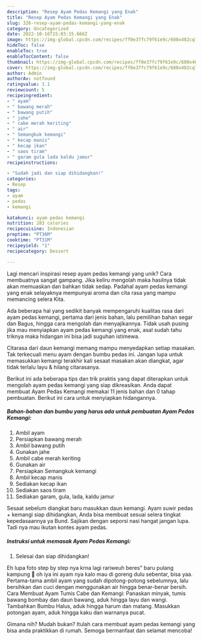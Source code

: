 ```yaml
---
description: "Resep Ayam Pedas Kemangi yang Enak"
title: "Resep Ayam Pedas Kemangi yang Enak"
slug: 326-resep-ayam-pedas-kemangi-yang-enak
category: Uncategorized
date: 2022-10-16T15:03:15.666Z
image: https://img-global.cpcdn.com/recipes/ff0e37fc79f61e9c/680x482cq70/ayam-pedas-kemangi-foto-resep-utama.jpg
hideToc: false
enableToc: true
enableTocContent: false
thumbnail: https://img-global.cpcdn.com/recipes/ff0e37fc79f61e9c/680x482cq70/ayam-pedas-kemangi-foto-resep-utama.jpg
cover: https://img-global.cpcdn.com/recipes/ff0e37fc79f61e9c/680x482cq70/ayam-pedas-kemangi-foto-resep-utama.jpg
author: Admin
authorAv: notfound
ratingvalue: 3.1
reviewcount: 5
recipeingredient:
- " ayam"
- " bawang merah"
- " bawang putih"
- " jahe"
- " cabe merah keriting"
- " air"
- " Semangkuk kemangi"
- " kecap manis"
- " kecap ikan"
- " saos tiram"
- " garam gula lada kaldu jamur"
recipeinstructions:

- "Sudah jadi dan siap dihidangkan!"
categories:
- Resep
tags:
- ayam
- pedas
- kemangi

katakunci: ayam pedas kemangi 
nutrition: 283 calories
recipecuisine: Indonesian
preptime: "PT36M"
cooktime: "PT31M"
recipeyield: "1"
recipecategory: Dessert

---
```





Lagi mencari inspirasi resep ayam pedas kemangi yang unik? Cara membuatnya sangat gampang. Jika keliru mengolah maka hasilnya tidak akan memuaskan dan bahkan tidak sedap. Padahal ayam pedas kemangi yang enak selayaknya mempunyai aroma dan cita rasa yang mampu memancing selera Kita.





Ada beberapa hal yang sedikit banyak mempengaruhi kualitas rasa dari ayam pedas kemangi, pertama dari jenis bahan, lalu pemilihan bahan segar dan Bagus, hingga cara mengolah dan menyajikannya. Tidak usah pusing jika mau menyiapkan ayam pedas kemangi yang enak,      asal sudah tahu triknya maka hidangan ini bisa jadi suguhan istimewa.














Citarasa dari daun kemangi memang mampu menyedapkan setiap masakan. Tak terkecuali menu ayam dengan bumbu pedas ini. Jangan lupa untuk memasukkan kemangi terakhir kali sesaat masakan akan diangkat, agar tidak terlalu layu &amp; hilang citarasanya.






Berikut ini ada beberapa tips dan trik praktis yang dapat diterapkan untuk mengolah ayam pedas kemangi yang siap dikreasikan. Anda dapat membuat Ayam Pedas Kemangi memakai 11 jenis bahan dan 0 tahap pembuatan. Berikut ini cara untuk menyiapkan hidangannya.

<!--inarticleads1-->

##### Bahan-bahan dan bumbu yang harus ada untuk pembuatan Ayam Pedas Kemangi:

1. Ambil  ayam
1. Persiapkan  bawang merah
1. Ambil  bawang putih
1. Gunakan  jahe
1. Ambil  cabe merah keriting
1. Gunakan  air
1. Persiapkan  Semangkuk kemangi
1. Ambil  kecap manis
1. Sediakan  kecap ikan
1. Sediakan  saos tiram
1. Sediakan  garam, gula, lada, kaldu jamur


Sesaat sebelum diangkat baru masukkan daun kemangi. Ayam suwir pedas + kemangi siap dihidangkan, Anda bisa membuat sesuai selera tingkat kepedasaannya ya Bund. Sajikan dengan seporsi nasi hangat jangan lupa. Tadi nya mau ikutan kontes ayam pedas. 

<!--inarticleads2-->

##### Instruksi untuk memasak Ayam Pedas Kemangi:


1. Selesai dan siap dihidangkan!

Eh lupa foto step by step nya krna lagi rariweuh beres&#34; baru pulang kampung 🙈 oh iya ini ayam nya kalo mau di goreng dulu sebentar, bisa yaa. Pertama-tama ambil ayam yang sudah dipotong-potong sebelumnya, lalu bersihkan dan cuci dengan menggunakan air hingga benar-benar bersih. Cara Membuat Ayam Tumis Cabe dan Kemangi: Panaskan minyak, tumis bawang bombay dan daun bawang, aduk hingga layu dan wangi. Tambahkan Bumbu Halus, aduk hingga harum dan matang. Masukkan potongan ayam, aduk hingga kaku dan warnanya pucat. 

Gimana nih? Mudah bukan? Itulah cara membuat ayam pedas kemangi yang bisa anda praktikkan di rumah. Semoga bermanfaat dan selamat mencoba!
